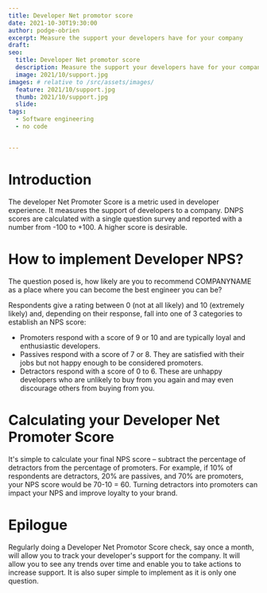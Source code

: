 ```yaml
---
title: Developer Net promotor score
date: 2021-10-30T19:30:00
author: podge-obrien
excerpt: Measure the support your developers have for your company
draft:
seo:
  title: Developer Net promotor score
  description: Measure the support your developers have for your company
  image: 2021/10/support.jpg
images: # relative to /src/assets/images/
  feature: 2021/10/support.jpg
  thumb: 2021/10/support.jpg
  slide:
tags:
  - Software engineering
  - no code


---
```


# Introduction

The developer Net Promoter Score is a metric used in developer experience. 
It measures the support of developers to a company. DNPS scores are calculated with a single question survey and reported with a number from -100 to +100. A higher score is desirable.

# How to implement Developer NPS?

The question posed is, how likely are you to recommend COMPANYNAME as a place where you can become the best engineer you can be?

Respondents give a rating between 0 (not at all likely) and 10 (extremely likely) and, depending on their response, fall into one of 3 categories to establish an NPS score:
- Promoters respond with a score of 9 or 10 and are typically loyal and enthusiastic developers.
- Passives respond with a score of 7 or 8. They are satisfied with their jobs but not happy enough to be considered promoters.
- Detractors respond with a score of 0 to 6. These are unhappy developers who are unlikely to buy from you again and may even discourage others from buying from you.

# Calculating your Developer Net Promoter Score
It's simple to calculate your final NPS score – subtract the percentage of detractors from the percentage of promoters.
For example, if 10% of respondents are detractors, 20% are passives, and 70% are promoters, your NPS score would be 70-10 = 60.
Turning detractors into promoters can impact your NPS and improve loyalty to your brand.


# Epilogue
Regularly doing a Developer Net Promotor Score check, say once a month, will allow you to track your developer's support for the company.
It will allow you to see any trends over time and enable you to take actions to increase support. It is also super simple to implement as it is only one question.